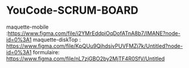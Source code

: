 # YouCode-SCRUM-BOARD
maquette-mobile :https://www.figma.com/file/i2YMrEddpiOqDofATnA8b7/IMANE?node-id=0%3A1
maquette-diskTop : https://www.figma.com/file/KpQUu9QjhdsivPUVFMZj7k/Untitled?node-id=0%3A1
formulaire: https://www.figma.com/file/nL7zjGBO2by2MjTF4R0SfV/Untitled

